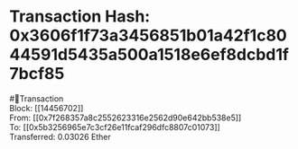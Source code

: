 
Transaction Hash: 0x3606f1f73a3456851b01a42f1c8044591d5435a500a1518e6ef8dcbd1f7bcf85
====================================================================================
  
#💸Transaction  
Block: [[14456702]]  
From: [[0x7f268357a8c2552623316e2562d90e642bb538e5]]  
To: [[0x5b3256965e7c3cf26e11fcaf296dfc8807c01073]]  
Transferred: 0.03026 Ether